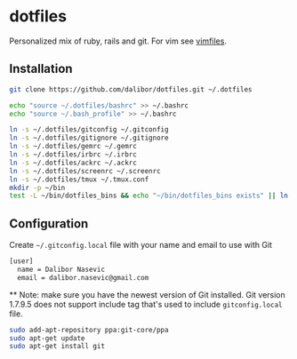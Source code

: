 # dotfiles

Personalized mix of ruby, rails and git. For vim see [vimfiles](https://github.com/dalibor/vimfiles/).

## Installation

```bash
git clone https://github.com/dalibor/dotfiles.git ~/.dotfiles

echo "source ~/.dotfiles/bashrc" >> ~/.bashrc
echo "source ~/.bash_profile" >> ~/.bashrc

ln -s ~/.dotfiles/gitconfig ~/.gitconfig
ln -s ~/.dotfiles/gitignore ~/.gitignore
ln -s ~/.dotfiles/gemrc ~/.gemrc
ln -s ~/.dotfiles/irbrc ~/.irbrc
ln -s ~/.dotfiles/ackrc ~/.ackrc
ln -s ~/.dotfiles/screenrc ~/.screenrc
ln -s ~/.dotfiles/tmux ~/.tmux.conf
mkdir -p ~/bin
test -L ~/bin/dotfiles_bins && echo "~/bin/dotfiles_bins exists" || ln -s ~/.dotfiles/bin ~/bin/dotfiles_bins
```

## Configuration

Create `~/.gitconfig.local` file with your name and email to use with Git

```bash
[user]
  name = Dalibor Nasevic
  email = dalibor.nasevic@gmail.com
```

** Note: make sure you have the newest version of Git installed. Git version 1.7.9.5 does not support include tag that's used to include `gitconfig.local` file.

```bash
sudo add-apt-repository ppa:git-core/ppa
sudo apt-get update
sudo apt-get install git
```
